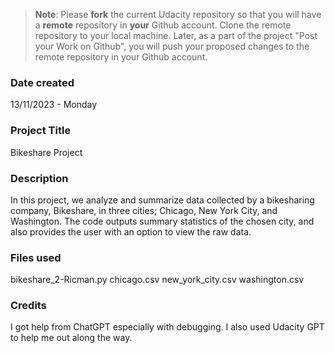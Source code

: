 >**Note**: Please **fork** the current Udacity repository so that you will have a **remote** repository in **your** Github account. Clone the remote repository to your local machine. Later, as a part of the project "Post your Work on Github", you will push your proposed changes to the remote repository in your Github account.

### Date created
13/11/2023 - Monday

### Project Title
Bikeshare Project

### Description
In this project, we analyze and summarize data collected by a bikesharing company, Bikeshare, in three cities; Chicago, New York City, and Washington. The code outputs summary statistics of the chosen city, and also provides the user with an option to view the raw data.

### Files used
bikeshare_2-Ricman.py
chicago.csv
new_york_city.csv
washington.csv

### Credits
I got help from ChatGPT especially with debugging.
I also used Udacity GPT to help me out along the way.

